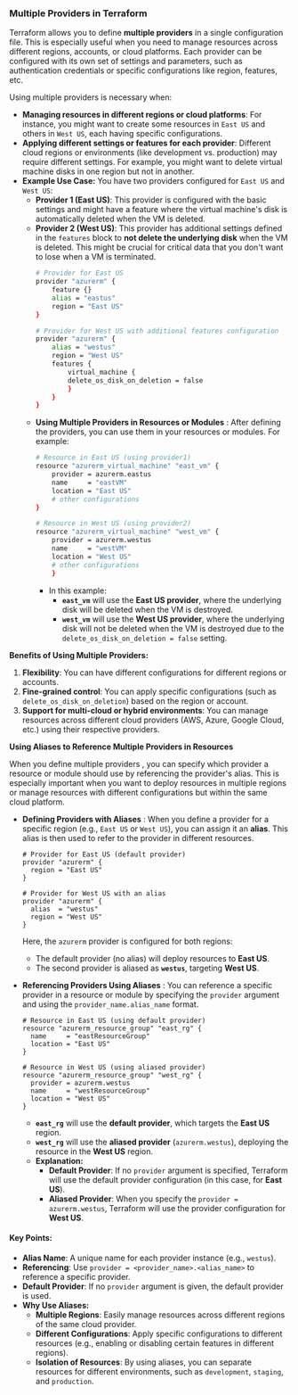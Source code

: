 ### **Multiple Providers in Terraform**

Terraform allows you to define **multiple providers** in a single configuration file. This is especially useful when you need to manage resources across different regions, accounts, or cloud platforms. Each provider can be configured with its own set of settings and parameters, such as authentication credentials or specific configurations like region, features, etc.

Using multiple providers is necessary when:
- **Managing resources in different regions or cloud platforms**: For instance, you might want to create some resources in `East US` and others in `West US`, each having specific configurations.
- **Applying different settings or features for each provider**: Different cloud regions or environments (like development vs. production) may require different settings. For example, you might want to delete virtual machine disks in one region but not in another.
- **Example Use Case:** You have two providers configured for `East US` and `West US`:
    - **Provider 1 (East US)**:  This provider is configured with the basic settings and might have a feature where the virtual machine's disk is automatically deleted when the VM is deleted.
    - **Provider 2 (West US)**:  This provider has additional settings defined in the `features` block to **not delete the underlying disk** when the VM is deleted. This might be crucial for critical data that you don't want to lose when a VM is terminated.
        ```bash
        # Provider for East US
        provider "azurerm" {
            feature {}
            alias = "eastus"
            region = "East US"
        }

        # Provider for West US with additional features configuration
        provider "azurerm" {
            alias = "westus"
            region = "West US"
            features {
                virtual_machine {
                delete_os_disk_on_deletion = false
                }
            }
        }
        ```
    - **Using Multiple Providers in Resources or Modules** : After defining the providers, you can use them in your resources or modules. For example:
        ```bash
        # Resource in East US (using provider1)
        resource "azurerm_virtual_machine" "east_vm" {
            provider = azurerm.eastus
            name     = "eastVM"
            location = "East US"
            # other configurations
        }

        # Resource in West US (using provider2)
        resource "azurerm_virtual_machine" "west_vm" {
            provider = azurerm.westus
            name     = "westVM"
            location = "West US"
            # other configurations
            }
        ```
        - In this example:
            - **`east_vm`** will use the **East US provider**, where the underlying disk will be deleted when the VM is destroyed.
            - **`west_vm`** will use the **West US provider**, where the underlying disk will not be deleted when the VM is destroyed due to the `delete_os_disk_on_deletion = false` setting.

**Benefits of Using Multiple Providers:**
1. **Flexibility**: You can have different configurations for different regions or accounts.
2. **Fine-grained control**: You can apply specific configurations (such as `delete_os_disk_on_deletion`) based on the region or account.
3. **Support for multi-cloud or hybrid environments**: You can manage resources across different cloud providers (AWS, Azure, Google Cloud, etc.) using their respective providers.

**Using Aliases to Reference Multiple Providers in Resources**

When you define multiple providers , you can specify which provider a resource or module should use by referencing the provider's alias. This is especially important when you want to deploy resources in multiple regions or manage resources with different configurations but within the same cloud platform.

- **Defining Providers with Aliases** : When you define a provider for a specific region (e.g., `East US` or `West US`), you can assign it an **alias**. This alias is then used to refer to the provider in different resources.
   ```hcl
   # Provider for East US (default provider)
   provider "azurerm" {
     region = "East US"
   }

   # Provider for West US with an alias
   provider "azurerm" {
     alias  = "westus"
     region = "West US"
   }
   ```

   Here, the `azurerm` provider is configured for both regions:
   - The default provider (no alias) will deploy resources to **East US**.
   - The second provider is aliased as **`westus`**, targeting **West US**.

- **Referencing Providers Using Aliases**  : You can reference a specific provider in a resource or module by specifying the `provider` argument and using the `provider_name.alias_name` format.
   ```hcl
   # Resource in East US (using default provider)
   resource "azurerm_resource_group" "east_rg" {
     name     = "eastResourceGroup"
     location = "East US"
   }

   # Resource in West US (using aliased provider)
   resource "azurerm_resource_group" "west_rg" {
     provider = azurerm.westus
     name     = "westResourceGroup"
     location = "West US"
   }
   ```
   - **`east_rg`** will use the **default provider**, which targets the **East US** region.
   - **`west_rg`** will use the **aliased provider** (`azurerm.westus`), deploying the resource in the **West US** region.
    - **Explanation:**
        - **Default Provider**: If no `provider` argument is specified, Terraform will use the default provider configuration (in this case, for **East US**).
        - **Aliased Provider**: When you specify the `provider = azurerm.westus`, Terraform will use the provider configuration for **West US**.



#### **Key Points:**
- **Alias Name**: A unique name for each provider instance (e.g., `westus`).
- **Referencing**: Use `provider = <provider_name>.<alias_name>` to reference a specific provider.
- **Default Provider**: If no `provider` argument is given, the default provider is used.
- **Why Use Aliases:**
    - **Multiple Regions**: Easily manage resources across different regions of the same cloud provider.
    - **Different Configurations**: Apply specific configurations to different resources (e.g., enabling or disabling certain features in different regions).
    - **Isolation of Resources**: By using aliases, you can separate resources for different environments, such as `development`, `staging`, and `production`.

